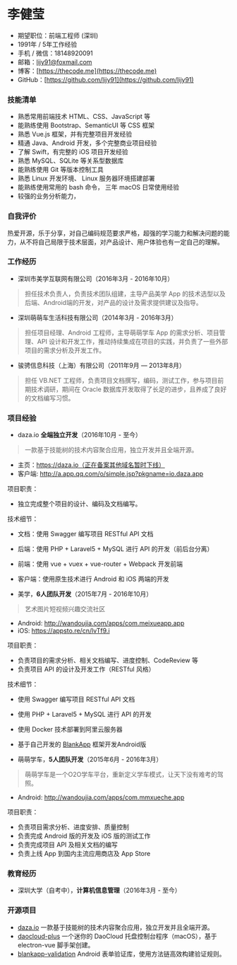# 李健莹

- 期望职位：前端工程师 (深圳)
- 1991年 / 5年工作经验
- 手机 / 微信：18148920091
- 邮箱：lijy91@foxmail.com
- 博客：[https://thecode.me](https://thecode.me)
- GitHub：[https://github.com/lijy91](https://github.com/lijy91)

### 技能清单
- 熟悉常用前端技术 HTML、CSS、JavaScript 等
- 能熟练使用 Bootstrap、SemanticUI 等 CSS 框架
- 熟悉 Vue.js 框架，并有完整项目开发经验
- 精通 Java、Android 开发，多个完整商业项目经验
- 了解 Swift，有完整的 iOS 项目开发经验
- 熟悉 MySQL、SQLite 等关系型数据库
- 能熟练使用 Git 等版本控制工具
- 熟悉 Linux 开发环境、 Linux 服务器环境搭建部署
- 能熟练使用常用的 bash 命令， 三年 macOS 日常使用经验
- 较强的业务分析能力，

### 自我评价
热爱开源，乐于分享，对自己编码规范要求严格，超强的学习能力和解决问题的能力，从不将自己局限于技术层面，对产品设计、用户体验也有一定自己的理解。

### 工作经历
- 深圳市美学互联网有限公司（2016年3月 - 2016年10月）
> 担任技术负责人，负责技术团队组建，主导产品美学 App 的技术选型以及后端、Android端的开发，对产品的设计及需求提供建议及指导。

- 深圳萌萌车生活科技有限公司（2014年3月 - 2016年3月）
> 担任项目经理、Android 工程师，主导萌萌学车 App 的需求分析、项目管理、API 设计和开发工作，推动持续集成在项目的实践，并负责了一些外部项目的需求分析及开发工作。

- 骏骋信息科技（上海）有限公司（2011年9月 — 2013年8月）
> 担任 VB.NET 工程师，负责项目文档撰写，编码，测试工作，参与项目前期技术调研，期间在 Oracle 数据库开发取得了长足的进步，且养成了良好的文档编写习惯。

### 项目经验

- daza.io **全端独立开发**（2016年10月 - 至今）
> 一款基于技能树的技术内容聚合应用，独立开发并且全端开源。

  - 主页：https://daza.io（正在备案其他域名暂时下线）
  - 客户端: http://a.app.qq.com/o/simple.jsp?pkgname=io.daza.app

  项目职责：
  - 独立完成整个项目的设计、编码及文档编写。

  技术细节：
  - 文档：使用 Swagger 编写项目 RESTful API 文档
  - 后端：使用 PHP + Laravel5 + MySQL 进行 API 的开发（前后台分离）
  - 前端：使用 vue + vuex + vue-router + Webpack 开发前端
  - 客户端：使用原生技术进行 Android 和 iOS 两端的开发

- 美学，**6人团队开发**（2015年7月 - 2016年10月）
> 艺术图片短视频兴趣交流社区

  - Android: http://wandoujia.com/apps/com.meixueapp.app
  - iOS: https://appsto.re/cn/lvTf9.i

  项目职责：
  - 负责项目的需求分析、相关文档编写、进度控制、CodeReview 等
  - 负责项目 API 的设计及开发工作（RESTful 风格）

  技术细节：
  - 使用 Swagger 编写项目 RESTful API 文档
  - 使用 PHP + Laravel5 + MySQL 进行 API 的开发
  - 使用 Docker 技术部署到阿里云服务器
  - 基于自己开发的 [BlankApp](https://github.com/lijy91/BlankApp) 框架开发Android版

- 萌萌学车，**5人团队开发**（2015年6月 - 2016年3月）
> 萌萌学车是一个O2O学车平台，重新定义学车模式，让天下没有难考的驾照。

  - Android: http://wandoujia.com/apps/com.mmxueche.app

  项目职责：
  - 负责项目需求分析、进度安排、质量控制
  - 负责完成 Android 版的开发及 iOS 版的测试工作
  - 负责完成项目 API 及相关文档的编写
  - 负责上线 App 到国内主流应用商店及 App Store

### 教育经历

- 深圳大学（自考中），**计算机信息管理**（2016年3月 - 至今）

### 开源项目
- [daza.io](https://github.com/lijy91/daza-backend)
一款基于技能树的技术内容聚合应用，独立开发并且全端开源。
- [daocloud-plus](https://github.com/lijy91/daocloud-plus)
一个迷你的 DaoCloud 托盘控制台程序（macOS），基于 electron-vue 脚手架创建。
- [blankapp-validation](https://github.com/lijy91/blankapp-validation)
Android 表单验证库，使用方法链高效构建验证规则。
